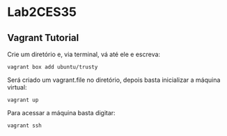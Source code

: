 # Lab2CES35

## Vagrant Tutorial

Crie um diretório e, via terminal, vá até ele e escreva:

`vagrant box add ubuntu/trusty`

Será criado um vagrant.file no diretório, depois basta inicializar a máquina virtual:

`vagrant up`

Para acessar a máquina basta digitar:

`vagrant ssh`